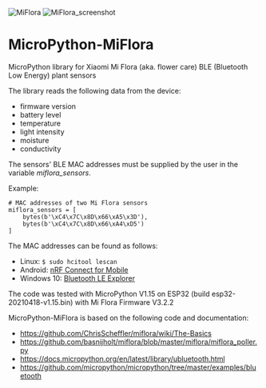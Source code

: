 ![MiFlora](https://user-images.githubusercontent.com/83612361/117035774-037e9080-ad05-11eb-8cda-cefb2a2a2669.jpg)
![MiFlora_screenshot](https://user-images.githubusercontent.com/83612361/117039563-3591f180-ad09-11eb-9b4b-d4b518d33d1e.png)
# MicroPython-MiFlora

MicroPython library for Xiaomi Mi Flora (aka. flower care) BLE (Bluetooth Low Energy) plant sensors

The library reads the following data from the device:
- firmware version
- battery level
- temperature
- light intensity
- moisture
- conductivity

The sensors' BLE MAC addresses must be supplied by the user
in the variable *miflora_sensors*.

Example:
```
# MAC addresses of two Mi Flora sensors
miflora_sensors = [ 
    bytes(b'\xC4\x7C\x8D\x66\xA5\x3D'),
    bytes(b'\xC4\x7C\x8D\x66\xA4\xD5')
]
```

The MAC addresses can be found as follows:
- Linux: `$ sudo hcitool lescan`
- Android: [nRF Connect for Mobile](https://play.google.com/store/apps/details?id=no.nordicsemi.android.mcp)
- Windows 10: [Bluetooth LE Explorer](https://www.microsoft.com/en-us/p/bluetooth-le-explorer/9n0ztkf1qd98)

The code was tested with MicroPython V1.15
on ESP32 (build esp32-20210418-v1.15.bin)
with Mi Flora Firmware V3.2.2

MicroPython-MiFlora is based on the following code and documentation:
- https://github.com/ChrisScheffler/miflora/wiki/The-Basics
- https://github.com/basnijholt/miflora/blob/master/miflora/miflora_poller.py
- https://docs.micropython.org/en/latest/library/ubluetooth.html
- https://github.com/micropython/micropython/tree/master/examples/bluetooth
